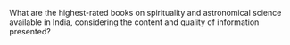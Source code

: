 What are the highest-rated books on spirituality and astronomical science available in India, considering the content and quality of information presented?
